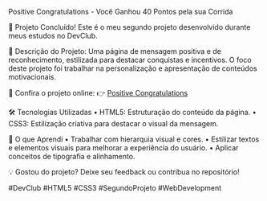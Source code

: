 Positive Congratulations - Você Ganhou 40 Pontos pela sua Corrida

🎉 Projeto Concluído! Este é o meu segundo projeto desenvolvido durante meus estudos no DevClub.

🚀 Descrição do Projeto:
Uma página de mensagem positiva e de reconhecimento, estilizada para destacar conquistas e incentivos. O foco deste projeto foi trabalhar na personalização e apresentação de conteúdos motivacionais.

🔗 Confira o projeto online:
👉 [Positive Congratulations](https://dev-josue-morais.github.io/Positive-Congratulation-You-get-40-point-for-your-ride/)

🛠️ Tecnologias Utilizadas
	•	HTML5: Estruturação do conteúdo da página.
	•	CSS3: Estilização criativa para destacar o visual da mensagem.

📌 O que Aprendi
	•	Trabalhar com hierarquia visual e cores.
	•	Estilizar textos e elementos visuais para melhorar a experiência do usuário.
	•	Aplicar conceitos de tipografia e alinhamento.

💡 Gostou do projeto? Deixe seu feedback ou contribua no repositório!

#DevClub #HTML5 #CSS3 #SegundoProjeto #WebDevelopment
